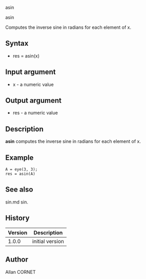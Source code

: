 



asin


asin

Computes the inverse sine in radians for each element of x.

## Syntax

- res = asin(x)

## Input argument

 - x - a numeric value

## Output argument

 - res - a numeric value

## Description

<b>asin</b> computes the inverse sine in radians for each element of x.

## Example

```Nelson
A = eye(3, 3);
res = asin(A)
```

## See also

sin.md sin.
## History

|Version|Description|
|------|------|
|1.0.0|initial version|


## Author

Allan CORNET



